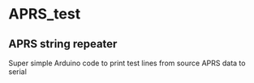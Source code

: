 # APRS_test
## APRS string repeater

Super simple Arduino code to print test lines from source APRS data to serial
